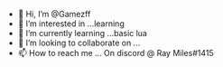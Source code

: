 - 👋 Hi, I’m @Gamezff
- 👀 I’m interested in ...learning
- 🌱 I’m currently learning ...basic lua
- 💞️ I’m looking to collaborate on ...
- 📫 How to reach me ... On discord @ Ray Miles#1415

<!---
Gamezff/Gamezff is a ✨ special ✨ repository because its `README.md` (this file) appears on your GitHub profile.
You can click the Preview link to take a look at your changes.
--->

